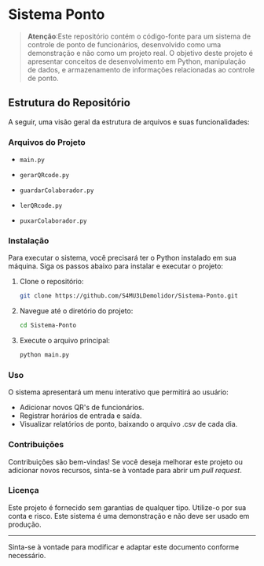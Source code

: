 # Sistema Ponto

>**Atenção**:Este repositório contém o código-fonte para um sistema de controle de ponto de funcionários, desenvolvido como uma demonstração e não como um projeto real. O objetivo deste projeto é apresentar conceitos de desenvolvimento em Python, manipulação de dados, e armazenamento de informações relacionadas ao controle de ponto. 

## Estrutura do Repositório

A seguir, uma visão geral da estrutura de arquivos e suas funcionalidades:

### Arquivos do Projeto

- `main.py`

- `gerarQRcode.py`

- `guardarColaborador.py`

- `lerQRcode.py`

- `puxarColaborador.py`

### Instalação

Para executar o sistema, você precisará ter o Python instalado em sua máquina. Siga os passos abaixo para instalar e executar o projeto:

1. Clone o repositório:
    ```bash
    git clone https://github.com/S4MU3LDemolidor/Sistema-Ponto.git
    ```

2. Navegue até o diretório do projeto:
    ```bash
    cd Sistema-Ponto
    ```

3. Execute o arquivo principal:
    ```bash
    python main.py
    ```

### Uso

O sistema apresentará um menu interativo que permitirá ao usuário:
- Adicionar novos QR's de funcionários.
- Registrar horários de entrada e saída.
- Visualizar relatórios de ponto, baixando o arquivo .csv de cada dia.

### Contribuições

Contribuições são bem-vindas! Se você deseja melhorar este projeto ou adicionar novos recursos, sinta-se à vontade para abrir um *pull request*.

### Licença

Este projeto é fornecido sem garantias de qualquer tipo. Utilize-o por sua conta e risco. Este sistema é uma demonstração e não deve ser usado em produção.

---

Sinta-se à vontade para modificar e adaptar este documento conforme necessário.